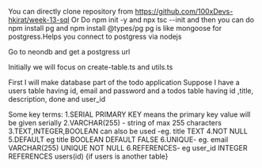 You can directly clone repository from https://github.com/100xDevs-hkirat/week-13-sql
                         Or
Do npm init -y and npx tsc --init and then 
you can do npm install pg and npm install @types/pg
pg is like mongoose for postgress.Helps you connect to postgress via nodejs

Go to neondb and get a postgress url

Initially we will focus on create-table.ts and utils.ts

First I will make database part of the todo application
Suppose I have a users table having id, email and password and a todos table having id ,title, description, done and user_id

Some key terms:
1.SERIAL PRIMARY KEY means the primary key value will be given serially
2.VARCHAR(255) - string of max 255 characters
3.TEXT,INTEGER,BOOLEAN can also be used -eg. title TEXT
4.NOT NULL
5.DEFAULT eg title BOOLEAN DEFAULT FALSE
6.UNIQUE- eg. email VARCHAR(255) UNIQUE NOT NULL
6.REFERENCES- eg user_id INTEGER REFERENCES users(id)   {if users is another table}